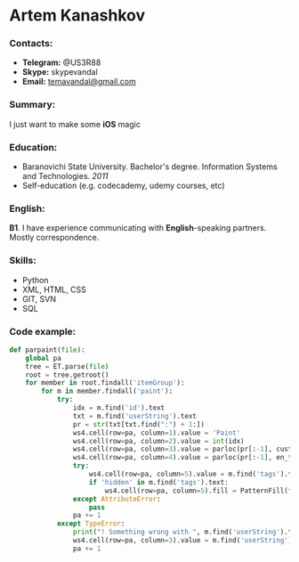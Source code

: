 # Artem Kanashkov

### Contacts:
* __Telegram:__ @US3R88
* __Skype:__ skypevandal
* __Email:__ temavandal@gmail.com

### Summary:
I just want to make some __iOS__ magic

### Education:
* Baranovichi State University. Bachelor's degree. Information Systems and Technologies. _2011_
* Self-education (e.g. codecademy, udemy courses, etc)

### English:
__B1__. I have experience communicating with __English__-speaking partners. Mostly correspondence.

### Skills:
* Python
* XML, HTML, CSS
* GIT, SVN
* SQL

### Code example:
```python
def parpaint(file):
    global pa
    tree = ET.parse(file)
    root = tree.getroot()
    for member in root.findall('itemGroup'):
        for m in member.findall('paint'):
            try:
                idx = m.find('id').text
                txt = m.find('userString').text
                pr = str(txt[txt.find(":") + 1:])
                ws4.cell(row=pa, column=1).value = 'Paint'
                ws4.cell(row=pa, column=2).value = int(idx)
                ws4.cell(row=pa, column=3).value = parloc(pr[:-1], custom_loc)[7:]
                ws4.cell(row=pa, column=4).value = parloc(pr[:-1], en_text_path)[7:]
                try:
                    ws4.cell(row=pa, column=5).value = m.find('tags').text
                    if 'hidden' in m.find('tags').text:
                        ws4.cell(row=pa, column=5).fill = PatternFill(fill_type='solid', start_color='fce0e0')
                except AttributeError:
                    pass
                pa += 1
            except TypeError:
                print("! Something wrong with ", m.find('userString').text)
                ws4.cell(row=pa, column=3).value = m.find('userString').text
                pa += 1
```
